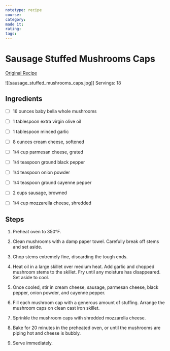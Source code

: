 ```yaml
---
notetype: recipe
course:
category:
made it:
rating:
tags:
---
```

# Sausage Stuffed Mushrooms Caps

[Original Recipe](https://iamhomesteader.com/sausage-stuffed-mushrooms)

![[sausage_stuffed_mushrooms_caps.jpg]]
Servings: 18

## Ingredients
- [ ] 16 ounces baby bella whole mushrooms- [ ] 1 tablespoon extra virgin olive oil- [ ] 1 tablespoon minced garlic- [ ] 8 ounces cream cheese, softened- [ ] 1/4 cup parmesan cheese, grated- [ ] 1/4 teaspoon ground black pepper- [ ] 1/4 teaspoon onion powder- [ ] 1/4 teaspoon ground cayenne pepper- [ ] 2 cups sausage, browned- [ ] 1/4 cup mozzarella cheese, shredded

## Steps
1) Preheat oven to 350°F.

2) Clean mushrooms with a damp paper towel. Carefully break off stems and set aside.

3) Chop stems extremely fine, discarding the tough ends.

4) Heat oil in a large skillet over medium heat. Add garlic and chopped mushroom stems to the skillet. Fry until any moisture has disappeared. Set aside to cool.

5) Once cooled, stir in cream cheese, sausage, parmesan cheese, black pepper, onion powder, and cayenne pepper.

6) Fill each mushroom cap with a generous amount of stuffing. Arrange the mushroom caps on clean cast iron skillet.

7) Sprinkle the mushroom caps with shredded mozzarella cheese.

8) Bake for 20 minutes in the preheated oven, or until the mushrooms are piping hot and cheese is bubbly.

9) Serve immediately.

